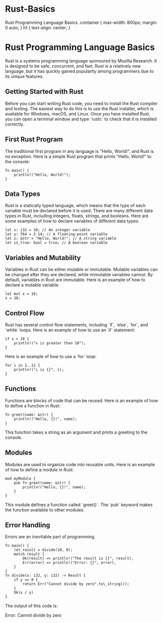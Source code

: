 # Rust-Basics
  Rust Programming Language Basics  .container { max-width: 800px; margin: 0 auto; } h1 { text-align: center; }

Rust Programming Language Basics
================================

Rust is a systems programming language sponsored by Mozilla Research. It is designed to be safe, concurrent, and fast. Rust is a relatively new language, but it has quickly gained popularity among programmers due to its unique features.

Getting Started with Rust
-------------------------

Before you can start writing Rust code, you need to install the Rust compiler and tooling. The easiest way to do this is to use the Rust installer, which is available for Windows, macOS, and Linux. Once you have installed Rust, you can open a terminal window and type \`rustc\` to check that it is installed correctly.

First Rust Program
------------------

The traditional first program in any language is "Hello, World!", and Rust is no exception. Here is a simple Rust program that prints "Hello, World!" to the console:

    fn main() {
        println!("Hello, World!");
    }
        

Data Types
----------

Rust is a statically typed language, which means that the type of each variable must be declared before it is used. There are many different data types in Rust, including integers, floats, strings, and booleans. Here are some examples of how to declare variables of different data types:

    let x: i32 = 10; // An integer variable
    let y: f64 = 3.14; // A floating-point variable
    let z: &str = "Hello, World!"; // A string variable
    let is_true: bool = true; // A boolean variable
        

Variables and Mutability
------------------------

Variables in Rust can be either mutable or immutable. Mutable variables can be changed after they are declared, while immutable variables cannot. By default, variables in Rust are immutable. Here is an example of how to declare a mutable variable:

    let mut x = 10;
    x = 20;
        

Control Flow
------------

Rust has several control flow statements, including \`if\`, \`else\`, \`for\`, and \`while\` loops. Here is an example of how to use an \`if\` statement:

    if x > 10 {
        println!("x is greater than 10");
    }

Here is an example of how to use a \`for\` loop:

    for i in 1..11 {
        println!("i is {}", i);
    }
            

Functions
---------

Functions are blocks of code that can be reused. Here is an example of how to define a function in Rust:

    fn greet(name: &str) {
        println!("Hello, {}!", name);
    }
            

This function takes a string as an argument and prints a greeting to the console.

Modules
-------

Modules are used to organize code into reusable units. Here is an example of how to define a module in Rust:

    mod myModule {
        pub fn greet(name: &str) {
            println!("Hello, {}!", name);
        }
    }

This module defines a function called \`greet()\`. The \`pub\` keyword makes the function available to other modules.

Error Handling
--------------

Errors are an inevitable part of programming.

    fn main() {
        let result = divide(10, 0);
        match result {
            Ok(result) => println!("The result is {}", result),
            Err(error) => println!("Error: {}", error),
        }
    }
    fn divide(x: i32, y: i32) -> Result {
        if y == 0 {
            return Err("Cannot divide by zero".to\_string());
        }
        Ok(x / y)
    }
    

The output of this code is:

Error: Cannot divide by zero
